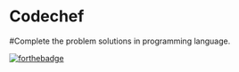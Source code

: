 # Codechef
#Complete the problem solutions in programming language.

[![forthebadge](https://forthebadge.com/images/badges/yeah-ship-it.svg)](https://forthebadge.com)

